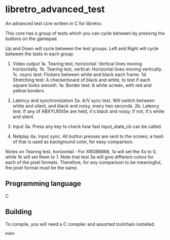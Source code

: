 # libretro_advanced_test
An advanced test core written in C for libretro.

This core has a group of tests which you can cycle between by pressing the
buttons on the gamepad.

Up and Down will cycle between the test groups. Left and Right will cycle
between the tests in each group.

1. Video output
   1a. Tearing test, horizontal: Vertical lines moving horizontally.
   1b. Tearing test, vertical:   Horizontal lines moving vertically.
   1c. vsync test:               Flickers between white and black each frame.
   1d. Stretching test:          A checkerboard of black and white, to test if each square looks smooth.
   1e. Border test:              A white screen, with red and yellow borders.

2. Latency and synchronization
   2a. A/V sync test. Will switch between white and silent, and black and noisy, every two seconds.
   2b. Latency test. If any of ABXYLRStSe are held, it's black and noisy; if not, it's white and silent.

3. Input
   3a. Press any key to check how fast input_state_cb can be called.

4. Netplay
   4a. Input sync. All button presses are sent to the screen; a hash of that is used as background color, for easy comparison.

Notes on Tearing test, horizontal - For XRGB8888, 1a will set the Xs to 0, while 1b will set them to 1.
   Note that test 3a will give different colors for each of the pixel formats. 
   Therefore, for any comparison to be meaningful, the pixel format must be the same.

## Programming language
C

## Building
To compile, you will need a C compiler and assorted toolchain installed.

	make
